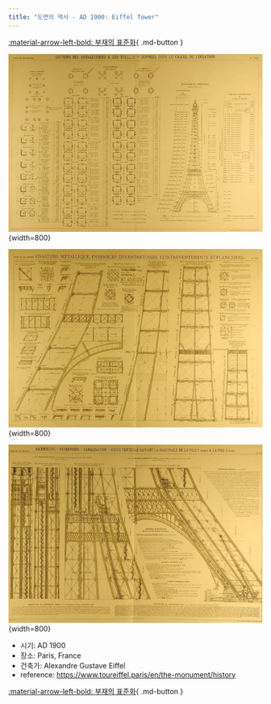 ```yaml
---
title: "도면의 역사 - AD 1900: Eiffel Tower"
---
```


[:material-arrow-left-bold: 부재의 표준화](./index.md){ .md-button }

![eiffel-tower-1](../../../../assets/electronic-architecture/history-of-drawing/eiffel-tower-1.jpg){width=800}

![eiffel-tower-2](../../../../assets/electronic-architecture/history-of-drawing/eiffel-tower-2.jpg){width=800}

![eiffel-tower-3](../../../../assets/electronic-architecture/history-of-drawing/eiffel-tower-3.jpg){width=800}

- 시기: AD 1900
- 장소: Paris, France
- 건축가: Alexandre Gustave Eiffel
- reference: <https://www.toureiffel.paris/en/the-monument/history>

[:material-arrow-left-bold: 부재의 표준화](./index.md){ .md-button }
